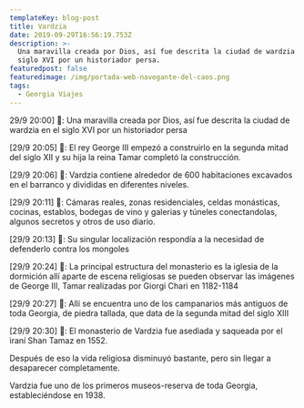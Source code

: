 ```yaml
---
templateKey: blog-post
title: Vardzia
date: 2019-09-29T16:56:19.753Z
description: >-
  Una maravilla creada por Dios, así fue descrita la ciudad de wardzia en el
  siglo XVI por un historiador persa.
featuredpost: false
featuredimage: /img/portada-web-navegante-del-caos.png
tags:
  - Georgia Viajes
---
```

29/9 20:00] 🤔: Una maravilla creada por Dios, así fue descrita la ciudad de wardzia en el siglo XVI por un historiador persa

\[29/9 20:05] 🤔: El rey George III empezó a construirlo en la segunda mitad del siglo XII y su hija la reina Tamar completó la construcción.

\[29/9 20:06] 🤔: Vardzia contiene alrededor de 600 habitaciones excavados en el barranco y divididas en diferentes niveles.

\[29/9 20:11] 🤔: Cámaras reales, zonas residenciales, celdas monásticas, cocinas, establos, bodegas de vino y galerias y túneles conectandolas, algunos secretos y otros de uso diario.

\[29/9 20:13] 🤔: Su singular localización respondía a la necesidad de defenderlo contra los mongoles

\[29/9 20:24] 🤔: La principal estructura del monasterio es la iglesia de la dormición allí aparte de escena religiosas se pueden observar las imágenes de George III, Tamar realizadas por  Giorgi Chari en 1182-1184

\[29/9 20:27] 🤔: Allí se encuentra uno de los campanarios más antiguos de toda Georgia, de piedra tallada, que data de la segunda mitad del siglo XIII

\[29/9 20:30] 🤔: El monasterio de Vardzia fue asediada y saqueada por el iraní Shan Tamaz en 1552.

Después de eso la vida religiosa disminuyó bastante, pero sin llegar a desaparecer completamente.

 Vardzia fue uno de los primeros museos-reserva de toda Georgia, estableciéndose en 1938.
